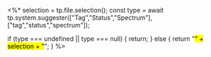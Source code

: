 <%* 
selection = tp.file.selection();
const type = await tp.system.suggester(["Tag","Status","Spectrum"], ["tag","status","spectrum"]);

if (type === undefined || type === null) {
	return;
} else {
	return "<mark class='" + type + "'>" + selection + "</mark>";
}
%>